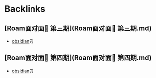 
# Backlinks
## [Roam面对面🍜 第三期](Roam面对面🍜 第三期.md)
- [obsidian](obsidian.md)的

## [Roam面对面🍜 第四期](Roam面对面🍜 第四期.md)
- [obsidian](obsidian.md)的

